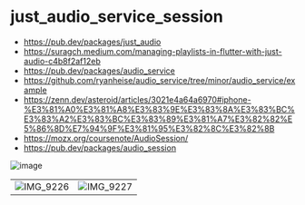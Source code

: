 # just_audio_service_session
- https://pub.dev/packages/just_audio
- https://suragch.medium.com/managing-playlists-in-flutter-with-just-audio-c4b8f2af12eb
- https://pub.dev/packages/audio_service
- https://github.com/ryanheise/audio_service/tree/minor/audio_service/example
- https://zenn.dev/asteroid/articles/3021e4a64a6970#iphone-%E3%81%A0%E3%81%A8%E3%83%9E%E3%83%8A%E3%83%BC%E3%83%A2%E3%83%BC%E3%83%89%E3%81%A7%E3%82%82%E5%86%8D%E7%94%9F%E3%81%95%E3%82%8C%E3%82%8B
- https://mozx.org/coursenote/AudioSession/
- https://pub.dev/packages/audio_session

![image](https://github.com/mrky125/just-audio-service-session/assets/69252773/c9e5bce5-05f2-494b-85cd-e67599f0e8de)

| | |
| -- | -- |
| ![IMG_9226](https://github.com/mrky125/just-audio-service-session/assets/69252773/5908ca9d-8268-44fd-885e-e97bd1e0335a) | ![IMG_9227](https://github.com/mrky125/just-audio-service-session/assets/69252773/5eb46070-4923-49aa-95f3-4cdac9964503) |
